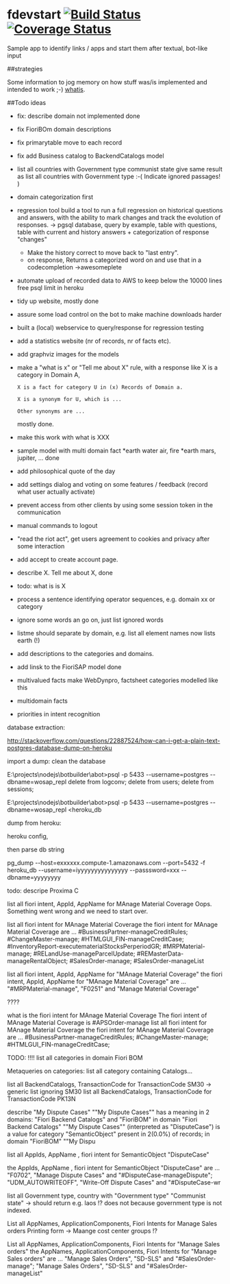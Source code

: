 # fdevstart [![Build Status](https://travis-ci.org/jfseb/fdevstart.svg?branch=master)](https://travis-ci.org/jfseb/fdevstart)[![Coverage Status](https://coveralls.io/repos/github/jfseb/fdevstart/badge.svg)](https://coveralls.io/github/jfseb/fdevstart)

Sample app to identify links / apps and start them after textual, bot-like input

##strategies

Some information to jog memory on how stuff was/is implemented and
intended to work ;-)
[whatis](./strategy_whatis.md).



##Todo ideas


* fix: describe domain not implemented done
* fix FioriBOm domain descriptions
* fix primarytable move to each record
* fix add Business catalog to BackendCatalogs model

* list all countries with Government type communist state give same result
  as list all countries with Government type   :-(
        Indicate ignored passages!
  )
* domain categorization first
* regression tool
  build a tool to run a full regression on historical questions and answers,
   with the ability to mark changes and track the evolution of responses.
    -> pgsql database,  query by example,
     table with questions,
     table with current and history answers + categorization of response "changes"
  * Make the history correct to move back to "last entry".
  * on response,
   Returns a categorized word on and use that in a codecompletion
     ->awesomeplete
* automate upload of recorded data to AWS to keep below the 10000 lines free psql limit in heroku
* tidy up website, mostly done
* assure some load control on the bot to make machine downloads harder
* built a (local) webservice to query/response for regression testing
* add a statistics website (nr of records, nr of facts etc).
* add graphviz images for the models
* make a "what is x" or "Tell me about X" rule,
   with a response like
               X is a category in Domain A,

      X is a fact for category U in (x) Records of Domain a.

      X is a synonym for U, which is ...

      Other synonyms are ...
  mostly done.

* make this work with what is XXX

* sample model with multi domain fact
   *earth water air, fire
   *earth mars, jupiter, ...
   done

* add philosophical quote of the day
* add settings dialog and voting on some features / feedback (record what user actually activate)
* prevent access from other clients by using some session token in the communication

* manual commands to logout

* "read the riot act", get users agreement to cookies and privacy after some interaction

* add accept to create account page.

* describe X. Tell me about X,
   done
* todo: what is is X

* process a sentence identifying operator sequences,
        e.g.  domain <domain>          <category> <op> xx
         or category <cat> <op> <literal>

* ignore some words an go on, just list ignored words




* listme should separate by domain, e.g. list all element names
    now lists earth (!)


* add descriptions to the categories and domains.

* add linsk to the FioriSAP model
   done

* multivalued facts  make WebDynpro, factsheet categories modelled like this
* multidomain facts
* priorities in intent recognition


database extraction:


http://stackoverflow.com/questions/22887524/how-can-i-get-a-plain-text-postgres-database-dump-on-heroku


import a dump:
clean the database

E:\projects\nodejs\botbuilder\abot>psql -p 5433 --username=postgres --dbname=wosap_repl
delete from logconv;
delete from users;
delete from sessions;

E:\projects\nodejs\botbuilder\abot>psql -p 5433 --username=postgres --dbname=wosap_repl <heroku_db

dump from heroku:

heroku config,

then parse db string

pg_dump --host=exxxxxx.compute-1.amazonaws.com --port=5432  -f heroku_db --username=iyyyyyyyyyyyyyyy --passsword=xxx
 --dbname=yyyyyyyy










 todo: descripe Proxima C


 list all fiori intent, AppId, AppName for MAnage Material Coverage
Oops. Something went wrong and we need to start over.

list all fiori intent for MAnage Material Coverage
the fiori intent for MAnage Material Coverage are ...
#BusinessPartner-manageCreditRules;
#ChangeMaster-manage;
#HTMLGUI_FIN-manageCreditCase;
#InventoryReport-executematerialStocksPerperiodGR;
#MRPMaterial-manage;
#RELandUse-manageParcelUpdate;
#REMasterData-manageRentalObject;
#SalesOrder-manage;
#SalesOrder-manageList


list all fiori intent, AppId, AppName for "MAnage Material Coverage"
the fiori intent, AppId, AppName for "MAnage Material Coverage" are ...
"#MRPMaterial-manage", "F0251" and "Manage Material Coverage"

????


what is the fiori intent for MAnage Material Coverage
The fiori intent of MAnage Material Coverage is #APSOrder-manage
list all fiori intent for MAnage Material Coverage
the fiori intent for MAnage Material Coverage are ...
#BusinessPartner-manageCreditRules;
#ChangeMaster-manage;
#HTMLGUI_FIN-manageCreditCase;


TODO: !!!! list all categories in domain Fiori BOM

Metaqueries on categories:
list all category containing Catalogs...


list all BackendCatalogs, TransactionCode for TransactionCode SM30
 -> generic list ignoring SM30
list all BackendCatalogs, TransactionCode for TransactionCode PK13N


describe "My Dispute Cases"
""My Dispute Cases"" has a meaning in 2 domains: "Fiori Backend Catalogs" and "FioriBOM"
in domain "Fiori Backend Catalogs" ""My Dispute Cases"" (interpreted as "DisputeCase") is a value for category "SemanticObject" present in 2(0.0%) of records;
in domain "FioriBOM" ""My Dispu

list all AppIds, AppName , fiori intent for SemanticObject "DisputeCase"

the AppIds, AppName , fiori intent for SemanticObject "DisputeCase" are ...
"F0702", "Manage Dispute Cases" and "#DisputeCase-manageDispute";
"UDM_AUTOWRITEOFF", "Write-Off Dispute Cases" and "#DisputeCase-wr



list all Government type, country with "Government type" "Communist state"  -> should return e.g. laos !?
does not because government type is not indexed.

List all AppNames, ApplicationComponents, Fiori Intents for Manage Sales orders Printing form
->  Maange cost center groups !?

List all AppNames, ApplicationComponents, Fiori Intents for "Manage Sales orders"
the AppNames, ApplicationComponents, Fiori Intents for "Manage Sales orders" are ...
"Manage Sales Orders", "SD-SLS" and "#SalesOrder-manage";
"Manage Sales Orders", "SD-SLS" and "#SalesOrder-manageList"


